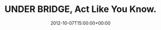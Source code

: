---
templateKey: event
guid: 08979360-6eab-11ea-99c5-002590d1d1b0
date: 2012-10-07T15:00:00+00:00
eventTime: '3pm'
title: UNDER BRIDGE, Act Like You Know.
artist: UNDER BRIDGE
city: Taipei
venue: Act Like You Know.
group: LEO37
guests: How We Roll, The Blast
---